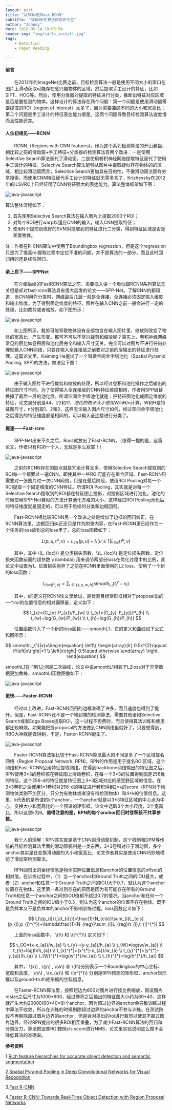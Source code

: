 ```yaml
---
layout: post
title: "从RCNN到Mask-RCNN"
subtitle: "RCNN系列算法的前世今生"
author: "Johnny"
date: 2018-05-24 18:03:54
header-img: "img/caffe_install.jpg"
tags:
    - Detection
    - Paper Reading

---
```


#### 前言 ####

&#160; &#160; &#160; &#160;在2012年的ImageNet比赛之前，目标检测算法一般是使用不同大小的窗口在图片上滑动获取可能存在感兴趣物体的区域，然后提取手工设计的特征，比如SIFT、HOG等。然后，使用分类器对提取的特征进行分类，推断出特征对应区域是否是要检测的物体。这样设计的算法存在两个问题：第一个问题是使用滑动窗需要提取的ROI（region of interest）太多了，因为需要兼顾不同的大小和宽高比；第二个问题是手工设计的特征表达能力很差。这两个问题导致目标检测算法速度慢而且性能还差。

#### 人生初相见——RCNN  ###

&#160; &#160; &#160; &#160;RCNN（Regions with CNN features)，作为这个系列检测算法的开山鼻祖，相比较之前的滑动窗+手工特征+分类器的检测算法有两个改进：一是使用Selective Search算法替代了滑动窗，二是使用卷积神经网络提取特征替代了使用手工设计的特征。Selective Search算法能够从图片中提取疑似存在物体的的区域，相比较滑动窗而言，Selective Search更加具有目的性，不像滑动窗法那样穷举搜索。而使用CNN特征替代手工设计的特征就无需多言了，Krizhevsky在2012年的ILSVRC上已经证明了CNN特征强大的表达能力。算法整体框架如下图：

![java-javascript](/img/in-post/rcnn/rcnn.png)

算法整体流程如下：
1. 首先使用Selective Search算法在输入图片上提取2000个ROI；
2. 对每个ROI进行warp以适应CNN的输入，输入CNN提取特征；
3. 使用N个提前训练好的SVM对提取到的特征进行二分类，得到特征区域是否是某类物体。

注：作者在R-CNN算法中使用了Boundingbox regression，但是这个regression只是为了提高roi提取过程中定位不准的问题，并不是算法的一部分，而且此时回归用的还是线性回归。

#### 承上启下——SPPNet ####

&#160; &#160; &#160; &#160;在介绍后续的FastRCNN算法之前，需要插入讲一个看似跟RCNN系列算法无关但是却对fast-rcnn算法具有很大启发的论文——SPP-Net。了解CNN的都知道，当CNN用作分类时，网络最后几层一般是全连接，全连接必须固定输入维度和输出维度。为了得到固定维度的特征，图片在输入CNN之前一般会进行一定的处理，比如裁剪或者缩放，如下图所示：

![java-javascript](/img/in-post/rcnn/SPPNet.png)

&#160; &#160; &#160; &#160;如上图所示，裁剪可能导致物体没有全部包含在输入图片里，缩放则改变了物体的宽高比，产生形变。那可不可以不尽兴裁剪和缩放呢？事实上，卷积神经网络常见的层比如卷积层和池化层完全和输入尺寸无关。完全可以对图片不进行任何处理就输入CNN网络，只要在输入全连接层之前要对之前的层输出的特征进行处理。这篇论文里，Kaiming He提出了一个叫做空间金字塔池化（Spatial Pyramid Pooling, SPP)的方法，做法见下图：

![java-javascript](/img/in-post/rcnn/SPPNet2.png)

&#160; &#160; &#160; &#160;由于输入图片不进行裁剪和缩放的处理，所以经过卷积和池化操作之后输出的特征图尺寸不同，为了使得输入全连接层的CNN特征维度相同，作者用SPP层替换掉了最后一层的池化层。所谓空间金字塔池化就是：把特征图池化成固定维度的特征，论文里分别是4*4、2*2和1*1，池化的格子大小使用W/n*H/n计算，W和H是特征图尺寸，n分别取1、2和3，这样无论输入图片尺寸如何，经过空间金字塔池化之后得到的特征维度都是相同的，可以输入全连接进行分类了。

#### 提速——Fast-rcnn ####

&#160; &#160; &#160; &#160;SPP-Net出来不久之后，Ross就放出了Fast-RCNN。（值得一提的是，这篇论文，作者只有RGB一个人，无敌是多么寂寞！）

![java-javascript](/img/in-post/rcnn/faster-rcnn.png)

&#160; &#160; &#160; &#160;之前的RCNN存在的缺点就是冗余计算太多，使用Selective Search提取到的ROI每一个都要过一遍CNN，即使其中一些ROI可能存在重合区域。Fast-RCNN只需要对一张图片过一次CNN网络，只是在最后阶段，使用ROI Pooling对每一个ROI提取一个固定维度的CNN特征。所谓ROI Pooling，其实就是对每一个Selective Search提取到的ROI都在特征图上投影，对投影区域进行池化。池化的时候使用SPP-Net类似的方法计算池化方格的大小，这样经过ROI Pooling池化后的特征维度就是固定的，可以用于后续的分类和边框回归。

&#160; &#160; &#160; &#160;Fast-RCNN相比较RCNN另一个改进之处是增加了边框的回归纠正。在RCNN算法里，边框回归纠正还只是作为附录内容，在Fast-RCNN里已经作为一个任务的loss放到总的loss里了，总的loss函数如下：

$$ L(p, u, t^{u}, v) = L_{cls}(p,u)+\lambda[u\geq1]L_{loc}(t^u, v) $$

&#160; &#160; &#160; &#160;其中，其中 \\(L_{loc}\\) 是分类损失函数，\\(L_{loc}\\) 是定位损失函数，定位损失函数前面的超参数 \\(\lambda\\) 用来调节两部分loss在优化过程中的比例，此论文中设置为1。位置损失抛弃了之前在RCNN里面使用的L2 loss，使用了一个新的loss函数：

$$ L_{loc(t^u, v)}=\sum_{i\in\{x,y,w,h\}} smooth_{L_{1}}(t_{i}^{v}-v_{i}) $$

&#160; &#160; &#160; &#160;其中，t的定义在RCNN论文里给出，是检测目标矩形框相对于proposal出的一个roi的位置信息的相对偏移量，定义如下：

$$ t_{x}=(G_{x}-P_{x})/P_{w} \\ t_{y}=(G_{y}-P_{y})/P_{h} \\ t_{w}=log(G_{w}/P_{w}) \\ t_{h}=log(G_{h}/P_{h}) $$

&#160; &#160; &#160; &#160;位置函数引入了一个新的loss函数——smoothL1，它的定义和曲线如下公式和图所示：

$$
smmothL_{1}(x)=\begin{equation}
\left\{
  \begin{array}{lr}
  0.5x^{2}\qquad if\left|x\right|<1 \\
  \left|x\right|-0.5\quad otherwise
  \end{array}
\right.
\end{equation}
$$

smoothL1在-1到1之间是二次曲线，论文中说smoothL1相较于L2loss对于异常数据更加鲁棒，smoothL1函数图像如下：

![java-javascript](/img/in-post/rcnn/smoothL1.png)

#### 更快——Faster-RCNN ####

&#160; &#160; &#160; &#160;经过以上改进，Fast-RCNN回归的边框准确了许多，而且速度也得到了提升。但是，Fast-RCNN还不是一个端到端的检测算法，需要其他诸如Selective Search或者Edge Boxes提取ROI，这一过程不但费时，而且使得算法训练和使用都比较麻烦。如果能把提proposal的方法做到CNN网络里就好了，只要想得到，RBG大神就能做得到，于是，Faster-RCNN诞生了。

![java-javascript](/img/in-post/rcnn/faster-rcnn-architecture.png)

&#160; &#160; &#160; &#160;Faster-RCNN算法相比较于Fast-RCNN算法最大的不同是多了一个区域提名网络（Region Proposal Network, RPN)，RPN的作用是用于提名ROI区域，这个网络和Fast-RCNN公用特征提取网络。在得到backbone网络输出的特征图之后，RPN使用3\*3的卷积核在特征图上滑动卷积，在每一个3\*3的位置得到固定256维的特征，这个256-d的特征就是特征图上3\*3区域对应的感受野区域的信息。在3\*3卷积之后使用1\*1卷积对256-d的特征进行卷积得到2\*k的score（RPN对于检测物体类别不加区分，只分为有物体或者没有待检测物体）和4\*k的位置信息。这里，k代表的是所谓的k个anchor，一个anchor就是以3*3特征区域的中心点为中心，变换大小和宽高比的一个预设的矩形框，论文中选取3个大小尺度，3个宽高比，所以这里k为9。**值得注意的是，RPN的每个anchor回归时卷积核不共享参数。**

![java-javascript](/img/in-post/rcnn/rpn.png)

&#160; &#160; &#160; &#160;我个人的理解：RPN其实就是基于CNN的滑动窗机制，这个机制和DPM等传统的目标检测算法里面的滑动窗机制是一类东西，3\*3卷积对应于滑动窗，多个anchor其实是在变换滑动窗的大小和宽高比，论文作者其实是使用CNN巧妙地模仿了滑动窗检测算法。

&#160; &#160; &#160; &#160;RPN回归出的坐标信息是物体实际位置信息和anchor的位置信息的offset的相对值。在训练过程中，（1）当一个anchor和Ground Truth之间的IOU最大，或者（2）anchor和任意一个Ground Truth之间的IOU大于0.7，就认为这个anchor位置存在物体。这里第一条准则存在的原因是因为有可能存在所有的Ground Truth和任意一个anchor之间的IOU值都不超过0.7的情况。当anchor和任何一个Ground Truth之间的IOU值小于0.3，则认为这个anchor的位置不存在物体。既不是负样本又不是负样本的anchor不影响训练过程。loss函数定义如下：

$$
L(\{p_{i}\},\{t_{i}\})=\frac{1}{N_{cls}}\sum_{i}L_{cls}(p_{i},p_{i}^{*})+\lambda\frac{1}{N_{reg}}\sum_{i}L_{reg}(t_{i},t_{i}^{*})
$$

&#160; &#160; &#160; &#160;上面的loss函数中， \\(t\\) 和 \\(t^{*}\\) 定义如下：

$$
t_{X}=(x-x_{a})/w_{a} \\ t_{y}=(y-y_{a})/h_{a} \\ t_{W}=log(w/w_{a}) \\ t_{h}=log(h/h_{a}) \\ t_{x}^{*}=(x^{*}-x_{a})/w_{a} \\ t_{y}^{*}=(y^{*}-y_{a})/h_{a} \\ t_{W}^{*}=log(w^{*}/w_{a}) \\ t_{h}^{*}=log(h^{*}/h_{a})
$$

&#160; &#160; &#160; &#160;其中， \\(x\\) , \\(y\\) , \\(w\\) 和 \\(h\\)分别表示一个Boundingbox的中心坐标、宽度和高度， \\(x\\) , \\(x_{a}\\) 和 \\(x^{*}\\) 分别是RPN预测的矩形框、anchor矩形框以及ground-truth矩形框的坐标信息。

&#160; &#160; &#160; &#160;在Faster-RCNN算法里，按照短边为600对图片进行按比例缩放，假设图片resize之后尺寸为1000\*600，经过卷积之后输出的特征图大小约为60\*40，这样就产生大约20000(60\*40\*9)个anchor。因为超过边界的anchor会导致训练过程中算法不收敛，所以在训练的时候剔除超过边界的anchor不参与训练。在测试阶段不再剔除超过图片边界的anchor，但是会对提出的roi进行裁剪以使其不超过图片边界。经过RPN提出的很多ROI相互重叠，为了减少Fast-RCNN算法的回归和分类压力，算法把这些ROI按照cls score进行NMS，论文里实验说明这么做不会降低算法的准确率。



**参考资料**


 1.[Rich feature hierarchies for accurate object detection and semantic segmentation][1]

 2.[Spatial Pyramid Pooling in Deep Convolutional Networks for Visual Recognition][2]

 3.[Fast R-CNN][3]

 4.[Faster R-CNN: Towards Real-Time Object Detection with Region Proposal Networks][4]


  [1]: https://arxiv.org/pdf/1311.2524.pdf
  [2]: https://arxiv.org/pdf/1406.4729.pdf
  [3]: https://arxiv.org/pdf/1504.08083.pdf
  [4]: https://arxiv.org/pdf/1506.01497.pdf
